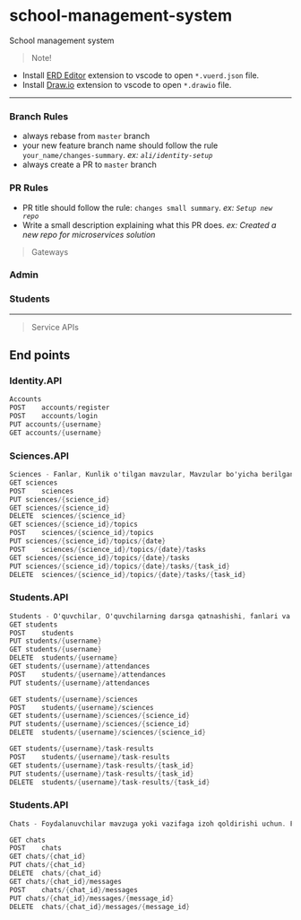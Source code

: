 # school-management-system
School management system
> Note!
- Install [ERD Editor](https://marketplace.visualstudio.com/items?itemName=dineug.vuerd-vscode) extension to vscode to open `*.vuerd.json` file.
- Install [Draw.io](https://marketplace.visualstudio.com/items?itemName=hediet.vscode-drawio) extension to vscode to open `*.drawio` file.
***

### Branch Rules
- always rebase from `master` branch
- your new feature branch name should follow the rule `your_name/changes-summary`. *ex: `ali/identity-setup`*
- always create a PR to `master` branch

### PR Rules
- PR title should follow the rule: `changes small summary`. *ex: `Setup new repo`*
- Write a small description explaining what this PR does. *ex: Created a new repo for microservices solution*

> Gateways

### Admin
### Students

***
> Service APIs

## End points

### Identity.API
```C#
Accounts
POST	accounts/register
POST	accounts/login
PUT	accounts/{username}
GET	accounts/{username}
```

### Sciences.API
```C#
Sciences - Fanlar, Kunlik o'tilgan mavzular, Mavzular bo'yicha berilgan vazifalar
GET	sciences
POST	sciences
PUT	sciences/{science_id}
GET	sciences/{science_id}
DELETE  sciences/{science_id}
GET	sciences/{science_id}/topics
POST    sciences/{science_id}/topics
PUT	sciences/{science_id}/topics/{date}
POST    sciences/{science_id}/topics/{date}/tasks
GET	sciences/{science_id}/topics/{date}/tasks
PUT	sciences/{science_id}/topics/{date}/tasks/{task_id}
DELETE  sciences/{science_id}/topics/{date}/tasks/{task_id}

```

### Students.API
```C#
Students - O'quvchilar, O'quvchilarning darsga qatnashishi, fanlari va mavzu bo'yicha berilgan topshiriqlar natijalari
GET	students
POST	students
PUT	students/{username}
GET	students/{username}
DELETE  students/{username}
GET	students/{username}/attendances
POST	students/{username}/attendances
PUT	students/{username}/attendances

GET	students/{username}/sciences
POST	students/{username}/sciences
GET	students/{username}/sciences/{science_id}
PUT	students/{username}/sciences/{science_id}
DELETE  students/{username}/sciences/{science_id}

GET	students/{username}/task-results
POST	students/{username}/task-results
GET	students/{username}/task-results/{task_id}
PUT	students/{username}/task-results/{task_id}
DELETE  students/{username}/task-results/{task_id}

```

### Students.API
```C#
Chats - Foydalanuvchilar mavzuga yoki vazifaga izoh qoldirishi uchun. Foydalanuvchilar bir biri bilan va fan bo'yicha ochilgan guruhda suhbatlashishi mumkin

GET	chats
POST	chats
GET	chats/{chat_id}
PUT	chats/{chat_id}
DELETE  chats/{chat_id}
GET	chats/{chat_id}/messages
POST	chats/{chat_id}/messages
PUT	chats/{chat_id}/messages/{message_id}
DELETE  chats/{chat_id}/messages/{message_id}

```
